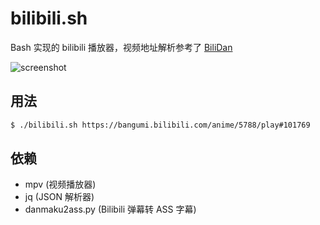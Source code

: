 # bilibili.sh
Bash 实现的 bilibili 播放器，视频地址解析参考了 [BiliDan](https://github.com/m13253/BiliDan)

![screenshot](https://cloud.githubusercontent.com/assets/1709072/25817154/0d264552-3459-11e7-9ae2-b28f80ed967e.png)

## 用法
```bash
$ ./bilibili.sh https://bangumi.bilibili.com/anime/5788/play#101769
```

## 依赖
- mpv (视频播放器)
- jq (JSON 解析器)
- danmaku2ass.py (Bilibili 弹幕转 ASS 字幕)
